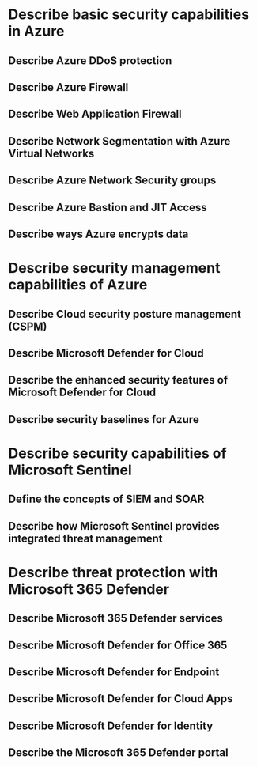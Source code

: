 # Describe basic security capabilities in Azure
## Describe Azure DDoS protection

## Describe Azure Firewall

## Describe Web Application Firewall

## Describe Network Segmentation with Azure Virtual Networks

## Describe Azure Network Security groups

## Describe Azure Bastion and JIT Access

## Describe ways Azure encrypts data

# Describe security management capabilities of Azure
## Describe Cloud security posture management (CSPM)

## Describe Microsoft Defender for Cloud

## Describe the enhanced security features of Microsoft Defender for Cloud

## Describe security baselines for Azure

# Describe security capabilities of Microsoft Sentinel
## Define the concepts of SIEM and SOAR

## Describe how Microsoft Sentinel provides integrated threat management

# Describe threat protection with Microsoft 365 Defender
## Describe Microsoft 365 Defender services

## Describe Microsoft Defender for Office 365

## Describe Microsoft Defender for Endpoint

## Describe Microsoft Defender for Cloud Apps

## Describe Microsoft Defender for Identity

## Describe the Microsoft 365 Defender portal